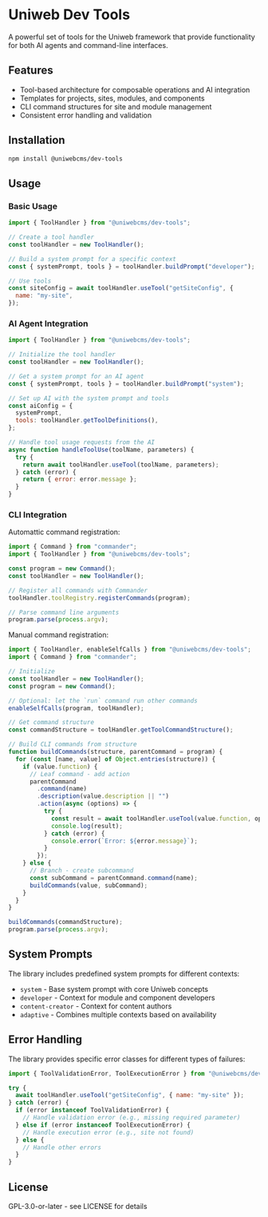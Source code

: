 # Uniweb Dev Tools

A powerful set of tools for the Uniweb framework that provide functionality for both AI agents and command-line interfaces.

## Features

- Tool-based architecture for composable operations and AI integration
- Templates for projects, sites, modules, and components
- CLI command structures for site and module management
- Consistent error handling and validation

## Installation

```bash
npm install @uniwebcms/dev-tools
```

## Usage

### Basic Usage

```javascript
import { ToolHandler } from "@uniwebcms/dev-tools";

// Create a tool handler
const toolHandler = new ToolHandler();

// Build a system prompt for a specific context
const { systemPrompt, tools } = toolHandler.buildPrompt("developer");

// Use tools
const siteConfig = await toolHandler.useTool("getSiteConfig", {
  name: "my-site",
});
```

### AI Agent Integration

```javascript
import { ToolHandler } from "@uniwebcms/dev-tools";

// Initialize the tool handler
const toolHandler = new ToolHandler();

// Get a system prompt for an AI agent
const { systemPrompt, tools } = toolHandler.buildPrompt("system");

// Set up AI with the system prompt and tools
const aiConfig = {
  systemPrompt,
  tools: toolHandler.getToolDefinitions(),
};

// Handle tool usage requests from the AI
async function handleToolUse(toolName, parameters) {
  try {
    return await toolHandler.useTool(toolName, parameters);
  } catch (error) {
    return { error: error.message };
  }
}
```

### CLI Integration

Automattic command registration:

```javascript
import { Command } from "commander";
import { ToolHandler } from "@uniwebcms/dev-tools";

const program = new Command();
const toolHandler = new ToolHandler();

// Register all commands with Commander
toolHandler.toolRegistry.registerCommands(program);

// Parse command line arguments
program.parse(process.argv);
```

Manual command registration:

```javascript
import { ToolHandler, enableSelfCalls } from "@uniwebcms/dev-tools";
import { Command } from "commander";

// Initialize
const toolHandler = new ToolHandler();
const program = new Command();

// Optional: let the `run` command run other commands
enableSelfCalls(program, toolHandler);

// Get command structure
const commandStructure = toolHandler.getToolCommandStructure();

// Build CLI commands from structure
function buildCommands(structure, parentCommand = program) {
  for (const [name, value] of Object.entries(structure)) {
    if (value.function) {
      // Leaf command - add action
      parentCommand
        .command(name)
        .description(value.description || "")
        .action(async (options) => {
          try {
            const result = await toolHandler.useTool(value.function, options);
            console.log(result);
          } catch (error) {
            console.error(`Error: ${error.message}`);
          }
        });
    } else {
      // Branch - create subcommand
      const subCommand = parentCommand.command(name);
      buildCommands(value, subCommand);
    }
  }
}

buildCommands(commandStructure);
program.parse(process.argv);
```

## System Prompts

The library includes predefined system prompts for different contexts:

- `system` - Base system prompt with core Uniweb concepts
- `developer` - Context for module and component developers
- `content-creator` - Context for content authors
- `adaptive` - Combines multiple contexts based on availability

## Error Handling

The library provides specific error classes for different types of failures:

```javascript
import { ToolValidationError, ToolExecutionError } from "@uniwebcms/dev-tools";

try {
  await toolHandler.useTool("getSiteConfig", { name: "my-site" });
} catch (error) {
  if (error instanceof ToolValidationError) {
    // Handle validation error (e.g., missing required parameter)
  } else if (error instanceof ToolExecutionError) {
    // Handle execution error (e.g., site not found)
  } else {
    // Handle other errors
  }
}
```

## License

GPL-3.0-or-later - see LICENSE for details
